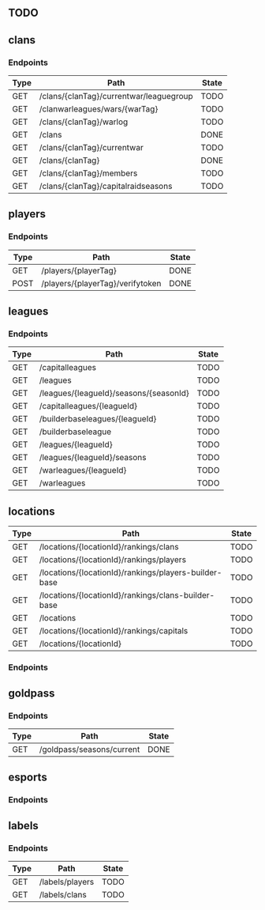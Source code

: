 ## TODO

## clans

### Endpoints

|Type|Path                                   |State|
|----|---------------------------------------|-----|
|GET |/clans/{clanTag}/currentwar/leaguegroup|TODO |
|GET |/clanwarleagues/wars/{warTag}          |TODO |
|GET |/clans/{clanTag}/warlog                |TODO |
|GET |/clans                                 |DONE |
|GET |/clans/{clanTag}/currentwar            |TODO |
|GET |/clans/{clanTag}                       |DONE |
|GET |/clans/{clanTag}/members               |TODO |
|GET |/clans/{clanTag}/capitalraidseasons    |TODO |

## players

### Endpoints

|Type|Path                            |State|
|----|--------------------------------|-----|
|GET |/players/{playerTag}            |DONE |
|POST|/players/{playerTag}/verifytoken|DONE |

## leagues

### Endpoints

|Type|Path                                  |State|
|----|--------------------------------------|-----|
|GET |/capitalleagues                       |TODO |
|GET |/leagues                              |TODO |
|GET |/leagues/{leagueId}/seasons/{seasonId}|TODO |
|GET |/capitalleagues/{leagueId}            |TODO |
|GET |/builderbaseleagues/{leagueId}        |TODO |
|GET |/builderbaseleague                    |TODO |
|GET |/leagues/{leagueId}                   |TODO |
|GET |/leagues/{leagueId}/seasons           |TODO |
|GET |/warleagues/{leagueId}                |TODO |
|GET |/warleagues                           |TODO |

## locations

|Type|Path                                                 |State|
|----|-----------------------------------------------------|-----|
|GET |/locations/{locationId}/rankings/clans               |TODO |
|GET |/locations/{locationId}/rankings/players             |TODO |
|GET |/locations/{locationId}/rankings/players-builder-base|TODO |
|GET |/locations/{locationId}/rankings/clans-builder-base  |TODO |
|GET |/locations                                           |TODO |
|GET |/locations/{locationId}/rankings/capitals            |TODO |
|GET |/locations/{locationId}                              |TODO |

### Endpoints

## goldpass

### Endpoints

|Type|Path                     |State|
|----|-------------------------|-----|
|GET |/goldpass/seasons/current|DONE |

## esports

### Endpoints

## labels

### Endpoints

|Type|Path            |State|
|----|----------------|-----|
|GET |/labels/players |TODO |
|GET |/labels/clans   |TODO |